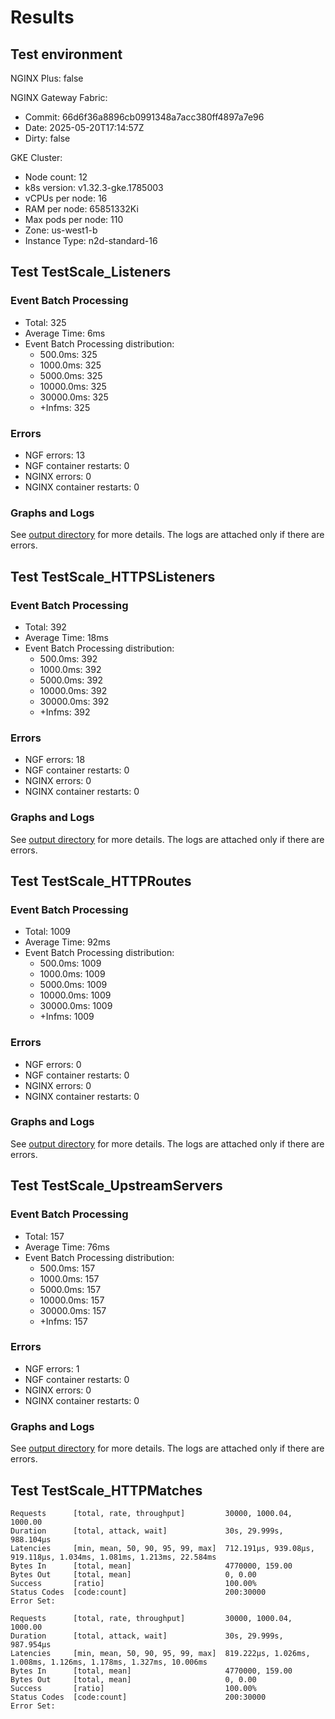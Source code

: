 # Results

## Test environment

NGINX Plus: false

NGINX Gateway Fabric:

- Commit: 66d6f36a8896cb0991348a7acc380ff4897a7e96
- Date: 2025-05-20T17:14:57Z
- Dirty: false

GKE Cluster:

- Node count: 12
- k8s version: v1.32.3-gke.1785003
- vCPUs per node: 16
- RAM per node: 65851332Ki
- Max pods per node: 110
- Zone: us-west1-b
- Instance Type: n2d-standard-16

## Test TestScale_Listeners

### Event Batch Processing

- Total: 325
- Average Time: 6ms
- Event Batch Processing distribution:
	- 500.0ms: 325
	- 1000.0ms: 325
	- 5000.0ms: 325
	- 10000.0ms: 325
	- 30000.0ms: 325
	- +Infms: 325

### Errors

- NGF errors: 13
- NGF container restarts: 0
- NGINX errors: 0
- NGINX container restarts: 0

### Graphs and Logs

See [output directory](./TestScale_Listeners) for more details.
The logs are attached only if there are errors.

## Test TestScale_HTTPSListeners

### Event Batch Processing

- Total: 392
- Average Time: 18ms
- Event Batch Processing distribution:
	- 500.0ms: 392
	- 1000.0ms: 392
	- 5000.0ms: 392
	- 10000.0ms: 392
	- 30000.0ms: 392
	- +Infms: 392

### Errors

- NGF errors: 18
- NGF container restarts: 0
- NGINX errors: 0
- NGINX container restarts: 0

### Graphs and Logs

See [output directory](./TestScale_HTTPSListeners) for more details.
The logs are attached only if there are errors.

## Test TestScale_HTTPRoutes

### Event Batch Processing

- Total: 1009
- Average Time: 92ms
- Event Batch Processing distribution:
	- 500.0ms: 1009
	- 1000.0ms: 1009
	- 5000.0ms: 1009
	- 10000.0ms: 1009
	- 30000.0ms: 1009
	- +Infms: 1009

### Errors

- NGF errors: 0
- NGF container restarts: 0
- NGINX errors: 0
- NGINX container restarts: 0

### Graphs and Logs

See [output directory](./TestScale_HTTPRoutes) for more details.
The logs are attached only if there are errors.

## Test TestScale_UpstreamServers

### Event Batch Processing

- Total: 157
- Average Time: 76ms
- Event Batch Processing distribution:
	- 500.0ms: 157
	- 1000.0ms: 157
	- 5000.0ms: 157
	- 10000.0ms: 157
	- 30000.0ms: 157
	- +Infms: 157

### Errors

- NGF errors: 1
- NGF container restarts: 0
- NGINX errors: 0
- NGINX container restarts: 0

### Graphs and Logs

See [output directory](./TestScale_UpstreamServers) for more details.
The logs are attached only if there are errors.

## Test TestScale_HTTPMatches

```text
Requests      [total, rate, throughput]         30000, 1000.04, 1000.00
Duration      [total, attack, wait]             30s, 29.999s, 988.104µs
Latencies     [min, mean, 50, 90, 95, 99, max]  712.191µs, 939.08µs, 919.118µs, 1.034ms, 1.081ms, 1.213ms, 22.584ms
Bytes In      [total, mean]                     4770000, 159.00
Bytes Out     [total, mean]                     0, 0.00
Success       [ratio]                           100.00%
Status Codes  [code:count]                      200:30000  
Error Set:
```
```text
Requests      [total, rate, throughput]         30000, 1000.04, 1000.00
Duration      [total, attack, wait]             30s, 29.999s, 987.954µs
Latencies     [min, mean, 50, 90, 95, 99, max]  819.222µs, 1.026ms, 1.008ms, 1.126ms, 1.178ms, 1.327ms, 10.006ms
Bytes In      [total, mean]                     4770000, 159.00
Bytes Out     [total, mean]                     0, 0.00
Success       [ratio]                           100.00%
Status Codes  [code:count]                      200:30000  
Error Set:
```
